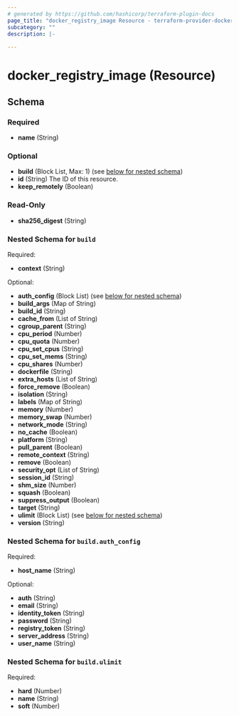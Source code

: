 ```yaml
---
# generated by https://github.com/hashicorp/terraform-plugin-docs
page_title: "docker_registry_image Resource - terraform-provider-docker"
subcategory: ""
description: |-
  
---
```


# docker_registry_image (Resource)





<!-- schema generated by tfplugindocs -->
## Schema

### Required

- **name** (String)

### Optional

- **build** (Block List, Max: 1) (see [below for nested schema](#nestedblock--build))
- **id** (String) The ID of this resource.
- **keep_remotely** (Boolean)

### Read-Only

- **sha256_digest** (String)

<a id="nestedblock--build"></a>
### Nested Schema for `build`

Required:

- **context** (String)

Optional:

- **auth_config** (Block List) (see [below for nested schema](#nestedblock--build--auth_config))
- **build_args** (Map of String)
- **build_id** (String)
- **cache_from** (List of String)
- **cgroup_parent** (String)
- **cpu_period** (Number)
- **cpu_quota** (Number)
- **cpu_set_cpus** (String)
- **cpu_set_mems** (String)
- **cpu_shares** (Number)
- **dockerfile** (String)
- **extra_hosts** (List of String)
- **force_remove** (Boolean)
- **isolation** (String)
- **labels** (Map of String)
- **memory** (Number)
- **memory_swap** (Number)
- **network_mode** (String)
- **no_cache** (Boolean)
- **platform** (String)
- **pull_parent** (Boolean)
- **remote_context** (String)
- **remove** (Boolean)
- **security_opt** (List of String)
- **session_id** (String)
- **shm_size** (Number)
- **squash** (Boolean)
- **suppress_output** (Boolean)
- **target** (String)
- **ulimit** (Block List) (see [below for nested schema](#nestedblock--build--ulimit))
- **version** (String)

<a id="nestedblock--build--auth_config"></a>
### Nested Schema for `build.auth_config`

Required:

- **host_name** (String)

Optional:

- **auth** (String)
- **email** (String)
- **identity_token** (String)
- **password** (String)
- **registry_token** (String)
- **server_address** (String)
- **user_name** (String)


<a id="nestedblock--build--ulimit"></a>
### Nested Schema for `build.ulimit`

Required:

- **hard** (Number)
- **name** (String)
- **soft** (Number)


